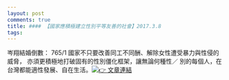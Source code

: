 ```yaml
---
layout: post
comments: true
title: #### 【國家應積極建立性別平等友善的社會】2017.3.8
tags: 
---
```


岑翔結婚倒數： 765/1
國家不只要改善同工不同酬、解除女性遭受暴力與性侵的威脅，
<wbr>亦須更積極地打破固有的性別僵化框架，讓無論何種性／
<wbr>別的每個人，在台灣都能適性發展、自在生活。[![👉](https://mail.google.com/mail/e/1f449) 文章連結](https://goo.gl/rYszna)

![]()
